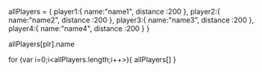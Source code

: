 allPlayers = {
    player1:{
        name:"name1",
        distance :200
    },
    player2:{
        name:"name2",
        distance :200
    },
    player3:{
        name:"name3",
        distance :200
    },
    player4:{
        name:"name4",
        distance :200
    }
}

allPlayers[plr].name

for (var i=0;i<allPlayers.length;i++>){
allPlayers[]
}